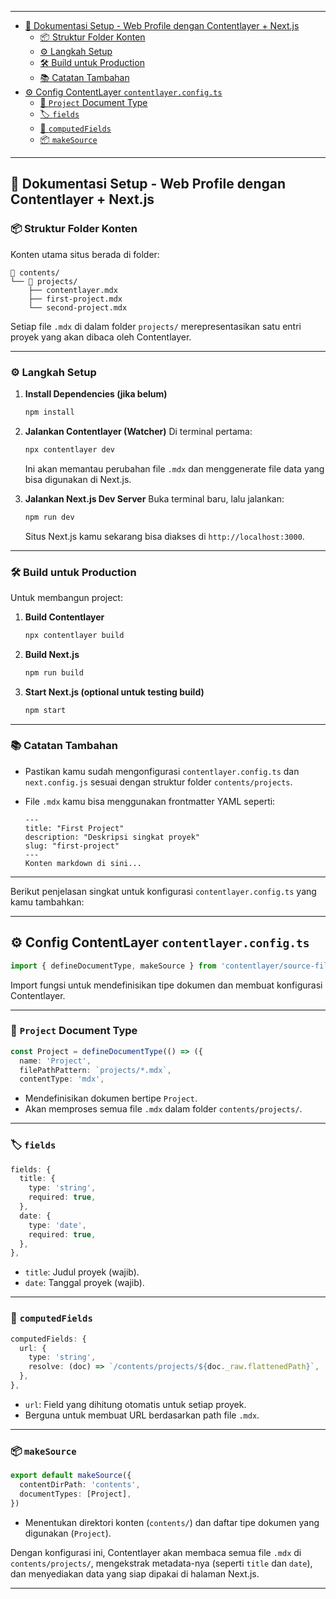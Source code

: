
---

- [📝 Dokumentasi Setup - Web Profile dengan Contentlayer + Next.js](#-dokumentasi-setup---web-profile-dengan-contentlayer--nextjs)
  - [📦 Struktur Folder Konten](#-struktur-folder-konten)
  - [⚙️ Langkah Setup](#️-langkah-setup)
  - [🛠️ Build untuk Production](#️-build-untuk-production)
  - [📚 Catatan Tambahan](#-catatan-tambahan)
- [⚙️ Config ContentLayer `contentlayer.config.ts`](#️-config-contentlayer-contentlayerconfigts)
  - [📄 `Project` Document Type](#-project-document-type)
  - [🏷️ `fields`](#️-fields)
  - [🧠 `computedFields`](#-computedfields)
  - [📦 `makeSource`](#-makesource)


---

## 📝 Dokumentasi Setup - Web Profile dengan Contentlayer + Next.js

### 📦 Struktur Folder Konten

Konten utama situs berada di folder:

```
📁 contents/
└── 📁 projects/
    ├── contentlayer.mdx
    ├── first-project.mdx
    └── second-project.mdx
```

Setiap file `.mdx` di dalam folder `projects/` merepresentasikan satu entri proyek yang akan dibaca oleh Contentlayer.

---

### ⚙️ Langkah Setup

1. **Install Dependencies (jika belum)**

   ```bash
   npm install
   ```

2. **Jalankan Contentlayer (Watcher)**
   Di terminal pertama:

   ```bash
   npx contentlayer dev
   ```

   Ini akan memantau perubahan file `.mdx` dan menggenerate file data yang bisa digunakan di Next.js.

3. **Jalankan Next.js Dev Server**
   Buka terminal baru, lalu jalankan:

   ```bash
   npm run dev
   ```

   Situs Next.js kamu sekarang bisa diakses di `http://localhost:3000`.

---

### 🛠️ Build untuk Production

Untuk membangun project:

1. **Build Contentlayer**

   ```bash
   npx contentlayer build
   ```

2. **Build Next.js**

   ```bash
   npm run build
   ```

3. **Start Next.js (optional untuk testing build)**

   ```bash
   npm start
   ```

---

### 📚 Catatan Tambahan

* Pastikan kamu sudah mengonfigurasi `contentlayer.config.ts` dan `next.config.js` sesuai dengan struktur folder `contents/projects`.
* File `.mdx` kamu bisa menggunakan frontmatter YAML seperti:

  ```mdx
  ---
  title: "First Project"
  description: "Deskripsi singkat proyek"
  slug: "first-project"
  ---
  Konten markdown di sini...
  ```

---

Berikut penjelasan singkat untuk konfigurasi `contentlayer.config.ts` yang kamu tambahkan:

---

## ⚙️ Config ContentLayer `contentlayer.config.ts`

```ts
import { defineDocumentType, makeSource } from 'contentlayer/source-files'
```

Import fungsi untuk mendefinisikan tipe dokumen dan membuat konfigurasi Contentlayer.

---

### 📄 `Project` Document Type

```ts
const Project = defineDocumentType(() => ({
  name: 'Project',
  filePathPattern: `projects/*.mdx`,
  contentType: 'mdx',

```

* Mendefinisikan dokumen bertipe `Project`.
* Akan memproses semua file `.mdx` dalam folder `contents/projects/`.

---

### 🏷️ `fields`

```ts
fields: {
  title: {
    type: 'string',
    required: true,
  },
  date: {
    type: 'date',
    required: true,
  },
},
```

* `title`: Judul proyek (wajib).
* `date`: Tanggal proyek (wajib).

---

### 🧠 `computedFields`

```ts
computedFields: {
  url: {
    type: 'string',
    resolve: (doc) => `/contents/projects/${doc._raw.flattenedPath}`,
  },
},
```

* `url`: Field yang dihitung otomatis untuk setiap proyek.
* Berguna untuk membuat URL berdasarkan path file `.mdx`.

---

### 📦 `makeSource`

```ts
export default makeSource({
  contentDirPath: 'contents',
  documentTypes: [Project],
})
```

* Menentukan direktori konten (`contents/`) dan daftar tipe dokumen yang digunakan (`Project`).


Dengan konfigurasi ini, Contentlayer akan membaca semua file `.mdx` di `contents/projects/`, mengekstrak metadata-nya (seperti `title` dan `date`), dan menyediakan data yang siap dipakai di halaman Next.js.

---